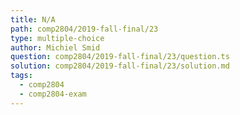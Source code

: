 ```yaml
---
title: N/A
path: comp2804/2019-fall-final/23
type: multiple-choice
author: Michiel Smid
question: comp2804/2019-fall-final/23/question.ts
solution: comp2804/2019-fall-final/23/solution.md
tags:
  - comp2804
  - comp2804-exam
---
```


